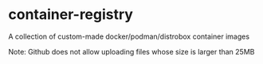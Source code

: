 # container-registry
A collection of custom-made docker/podman/distrobox container images

Note: Github does not allow uploading files whose size is larger than 25MB
